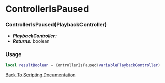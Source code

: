 # ControllerIsPaused

### ControllerIsPaused(PlaybackController)
- ***PlaybackController:*** 
- ***Returns:*** boolean

### Usage

```Lua
local resultBoolean = ControllerIsPaused(variablePlaybackController)
```


[Back To Scripting Documentation](../README.md)
